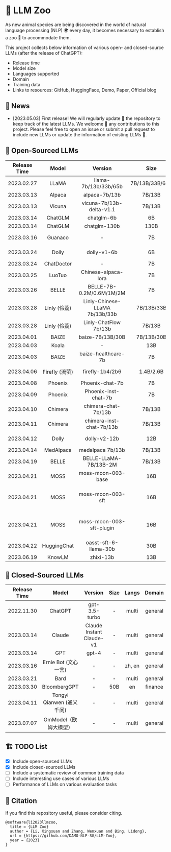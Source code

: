 # 🏰 LLM Zoo

As new animal species are being discovered in the world of natural language processing (NLP) 🌍 every day, it becomes necessary to establish a zoo 🦁 to accommodate them.

This project collects below information of various open- and closed-source LLMs (after the release of ChatGPT):

- Release time
- Model size
- Languages supported
- Domain
- Training data
- Links to resources: GitHub, HuggingFace, Demo, Paper, Official blog

## 📰 News

- [2023.05.03] First release! We will regularly update 🔄 the repository to keep track of the latest LLMs. We welcome 👐 any contributions to this project. Please feel free to open an issue or submit a pull request to include new LLMs or update the information of existing LLMs 🙏.

## 📖 Open-Sourced LLMs

| Release Time | Model        | Version                        | Size           | Backbone           | Langs          | Domain   | Training Data                                                                                                                                                                                                                                                                                                                                                                                                                                                                                                                                               | GitHub                                                             | HF                                                                              | Paper                                      | Demo                                                             | Official Blog                                                                                                   |
| :------------: | :------------: | :------------------------------: | :--------------: | :------------------: | :--------------: | :--------: | :-----------------------------------------------------------------------------------------------------------------------------------------------------------------------------------------------------------------------------------------------------------------------------------------------------------------------------------------------------------------------------------------------------------------------------------------------------------------------------------------------------------------------------------------------------------: | :------------------------------------------------------------------: | :-------------------------------------------------------------------------------: | :------------------------------------------: | :----------------------------------------------------------------: | :---------------------------------------------------------------------------------------------------------------: |
| 2023.02.27   | LLaMA        | llama-7b/13b/33b/65b           | 7B/13B/33B/65B | \-                 | en             | General  | <details><summary><b>detail</b></summary>1T tokens (English CommonCrawl, C4, Github, Wikipedia, Gutenberg and Books3, ArXiv, Stack Exchange)</details>                                                                                                                                                                                                                                                                                                                                                                                                      | [[link](https://github.com/facebookresearch/llama)]                | [[link](https://huggingface.co/decapoda-research/llama-7b-hf)]                  | [[link](https://arxiv.org/abs/2302.13971)] | \-                                                               | [[link](https://ai.facebook.com/blog/large-language-model-llama-meta-ai/)]                                      |
| 2023.03.13   | Alpaca       | alpaca-7b/13b                  | 7B/13B         | LLaMA              | en             | General  | <details><summary><b>detail</b></summary>52k instruction-following data generated by InstructGPT [[link](https://github.com/tatsu-lab/stanford_alpaca/blob/main/alpaca_data.json)]</details>                                                                                                                                                                                                                                                                                                                                                                | [[link](https://github.com/tatsu-lab/stanford_alpaca)]             | [[link](https://huggingface.co/tatsu-lab/alpaca-7b-wdiff)]                      | \-                                         | [[link](https://alpaca-ai.ngrok.io/)]                            | [[link](https://crfm.stanford.edu/2023/03/13/alpaca.html)]                                                      |
| 2023.03.13   | Vicuna       | vicuna-7b/13b-delta-v1.1       | 7B/13B         | LLaMA              | en             | General  | <details><summary><b>detail</b></summary>70K samples from sharedGPT</details>                                                                                                                                                                                                                                                                                                                                                                                                                                                                               | [[link](https://github.com/lm-sys/FastChat)]                       | [[link](https://huggingface.co/lmsys/vicuna-7b-delta-v1.1)]                     | \-                                         | [[link](https://chat.lmsys.org/)]                                | [[link](https://vicuna.lmsys.org/)]                                                                             |
| 2023.03.14   | ChatGLM      | chatglm-6b                     | 6B             | GLM                | zh, en         | General  | <details><summary><b>detail</b></summary>supervised fine-tuning, feedback bootstrap, and reinforcement learning with human feedback</details>                                                                                                                                                                                                                                                                                                                                                                                                               | [[link](https://github.com/THUDM/ChatGLM-6B)]                      | [[link](https://huggingface.co/THUDM/chatglm-6b)]                               | \-                                         | \-                                                               | [[link](https://chatglm.cn/blog)]                                                                               |
| 2023.03.14   | ChatGLM      | chatglm-130b                   | 130B           | GLM                | zh, en         | General  | <details><summary><b>detail</b></summary>supervised fine-tuning, feedback bootstrap, and reinforcement learning with human feedback</details>                                                                                                                                                                                                                                                                                                                                                                                                               | [[link](https://github.com/THUDM/GLM-130B)]                        | \-                                                                              | [[link](https://arxiv.org/abs/2210.02414)] | [[link](https://chatglm.cn/login?redirect=%2F)]                  | [[link](https://chatglm.cn/blog)]                                                                               |
| 2023.03.16   | Guanaco      | \-                             | 7B             | LLaMA              | ja, zh, en, de | General  | <details><summary><b>detail</b></summary>multilingual datasets [[link](https://huggingface.co/datasets/JosephusCheung/GuanacoDataset)]</details>                                                                                                                                                                                                                                                                                                                                                                                                            | [[link](https://github.com/Guanaco-Model/Guanaco-Model.github.io)] | [[link](https://huggingface.co/JosephusCheung/Guanaco)]                         | \-                                         | \-                                                               | \-                                                                                                              |
| 2023.03.24   | Dolly        | dolly-v1-6b                    | 6B             | GPT-J-6B           | en             | General  | <details><summary><b>detail</b></summary>52k stanford alpaca instruction-following data [[link](https://github.com/tatsu-lab/stanford_alpaca/blob/main/alpaca_data.json)]</details>                                                                                                                                                                                                                                                                                                                                                                         | \-                                                                 | [[link](https://huggingface.co/databricks/dolly-v1-6b)]                         | \-                                         | \-                                                               | [[link](https://www.databricks.com/blog/2023/03/24/hello-dolly-democratizing-magic-chatgpt-open-models.html)]   |
| 2023.03.24   | ChatDoctor   | \-                             | 7B             | LLaMA              | en             | Medicine | <details><summary><b>detail</b></summary>52K stanford alpaca [[link](https://github.com/tatsu-lab/stanford_alpaca/blob/main/alpaca_data.json)], 100K HealthCareMagic [[link](https://drive.google.com/file/d/1lyfqIwlLSClhgrCutWuEe_IACNq6XNUt/view)], 10K icliniq [[link](https://drive.google.com/file/d/1ZKbqgYqWc7DJHs3N9TQYQVPdDQmZaClA/view)], 5K GenMedGPT-5k [[link](https://drive.google.com/file/d/1nDTKZ3wZbZWTkFMBkxlamrzbNz0frugg/view)]</details>                                                                                             | [[link](https://github.com/Kent0n-Li/ChatDoctor)]                  | \-                                                                              | [[link](https://arxiv.org/abs/2303.14070)] | [[link](https://huggingface.co/spaces/kenton-li/chatdoctor_csv)] | \-                                                                                                              |
| 2023.03.25   | LuoTuo       | Chinese-alpaca-lora            | 7B             | LLaMA              | zh, en         | General  | <details><summary><b>detail</b></summary>Translated 52k stanford alpaca instruction-following data [[link](https://github.com/tatsu-lab/stanford_alpaca/blob/main/alpaca_data.json)], guanaco [[link](https://huggingface.co/datasets/JosephusCheung/GuanacoDataset)]</details>                                                                                                                                                                                                                                                                             | [[link](https://github.com/LC1332/Chinese-alpaca-lora)]            | [[link](https://huggingface.co/silk-road/luotuo-lora-7b-1.0)]                   | \-                                         | \-                                                               | \-                                                                                                              |
| 2023.03.26   | BELLE        | BELLE-7B-0.2M/0.6M/1M/2M       | 7B             | BLOOMZ-7B1-mt      | zh, en         | General  | <details><summary><b>detail</b></summary>0.2M/0.6M/1M/2M Chinese data [[link](https://github.com/LianjiaTech/BELLE/tree/main/data)], 52k stanford alpaca instruction-following data [[link](https://github.com/tatsu-lab/stanford_alpaca/blob/main/alpaca_data.json)]</details>                                                                                                                                                                                                                                                                             | [[link](https://github.com/LianjiaTech/BELLE)]                     | [[link](https://huggingface.co/BelleGroup/BELLE-7B-0.2M)]                       | [[link](https://arxiv.org/abs/2303.14742)] | \-                                                               | \-                                                                                                              |
| 2023.03.28   | Linly (伶荔)   | Linly-Chinese-LLaMA 7b/13b/33b | 7B/13B/33B     | LLaMA              | zh             | General  | <details><summary><b>detail</b></summary>Chinese-English parallel corpora [[link](https://statmt.org/wmt18/translation-task.html#download)], Chinese Wikipedia, community interaction, news data [[link](https://github.com/CLUEbenchmark/CLUECorpus2020)], scientific literature [[link](https://github.com/ydli-ai/CSL)]</details>                                                                                                                                                                                                                        | [[link](https://github.com/CVI-SZU/Linly)]                         | [[link](https://huggingface.co/P01son/Linly-Chinese-LLaMA-7b-hf)]               | \-                                         | \-                                                               | \-                                                                                                              |
| 2023.03.28   | Linly (伶荔)   | Linly-ChatFlow 7b/13b          | 7B/13B         | LLaMA              | zh             | General  | <details><summary><b>detail</b></summary>BELLE [[link](https://github.com/LianjiaTech/BELLE)], pCLUE [[link](https://github.com/CLUEbenchmark/pCLUE)], CSL [[link](https://github.com/ydli-ai/CSL)], GuanacoDataset [[link](https://huggingface.co/datasets/JosephusCheung/GuanacoDataset)], Chain-of-Thought [[link](https://github.com/CVI-SZU/Linly/tree/main/instructions)], news_commentary [[link](https://github.com/CVI-SZU/Linly/tree/main/instructions)], firefly [[link](https://huggingface.co/datasets/YeungNLP/firefly-train-1.1M)]</details> | [[link](https://github.com/CVI-SZU/Linly)]                         | [[link](https://huggingface.co/P01son/Linly-ChatFlow-13b-hf)]                   | \-                                         | \-                                                               | [[link](https://zhuanlan.zhihu.com/p/616748134)]                                                                |
| 2023.04.01   | BAIZE        | baize-7B/13B/30B               | 7B/13B/30B     | LLaMA              | en             | General  | <details><summary><b>detail</b></summary>52K Stanford Alpaca [[link](https://github.com/tatsu-lab/stanford_alpaca/blob/main/alpaca_data.json)], 54K Quora [[link](https://github.com/project-baize/baize-chatbot/blob/main/data/quora_chat_data.json)], 57K StackOverFlow [[link](https://github.com/project-baize/baize-chatbot/blob/main/data/stackoverflow_chat_data.json)]</details>                                                                                                                                                                    | [[link](https://github.com/project-baize/baize-chatbot)]           | [[link](https://huggingface.co/project-baize/baize-lora-7B)]                    | [[link](https://arxiv.org/abs/2304.01196)] | [[link](https://huggingface.co/spaces/project-baize/Baize-7B)]   | \-                                                                                                              |
| 2023.04.03   | Koala        | \-                             | 13B            | LLaMA              | en             | General  | <details><summary><b>detail</b></summary>ShareGPT, HC3 [[link](https://arxiv.org/abs/2301.07597)], OIG [[link](https://laion.ai/blog/oig-dataset/)], Stanford alpaca [[link](https://github.com/tatsu-lab/stanford_alpaca/blob/main/alpaca_data.json)], Anthropic HH [[link](https://huggingface.co/datasets/Anthropic/hh-rlhf)], OpenAI WebGPT [[link](https://huggingface.co/datasets/openai/webgpt_comparisons)], OpenAI Summarization [[link](https://huggingface.co/datasets/openai/summarize_from_feedback)]</details>                                | \-                                                                 | [[link](https://huggingface.co/young-geng/koala)]                               | \-                                         | [[link](https://chat.lmsys.org/)]                                | [[link](https://bair.berkeley.edu/blog/2023/04/03/koala/)]                                                      |
| 2023.04.03   | BAIZE        | baize-healthcare-7b            | 7B             | LLaMA              | en             | Medicine | <details><summary><b>detail</b></summary>54K Quora [[link](https://github.com/project-baize/baize-chatbot/blob/main/data/quora_chat_data.json)], 47K medical dialogs [[link](https://github.com/project-baize/baize-chatbot/blob/main/data/medical_chat_data.json)]</details>                                                                                                                                                                                                                                                                               | [[link](https://github.com/project-baize/baize-chatbot)]           | [[link](https://huggingface.co/project-baize/baize-healthcare-lora-7B)]         | \-                                         | \-                                                               | \-                                                                                                              |
| 2023.04.06   | Firefly (流萤) | firefly-1b4/2b6                | 1.4B/2.6B      | BLOOM-ZH           | zh             | General  | <details><summary><b>detail</b></summary>Chinese question-answering pairs [[link](https://huggingface.co/datasets/YeungNLP/firefly-train-1.1M)], [[link](https://huggingface.co/datasets/BelleGroup/train_0.5M_CN)]</details>                                                                                                                                                                                                                                                                                                                               | [[link](https://github.com/yangjianxin1/Firefly)]                  | [[link](https://huggingface.co/YeungNLP/firefly-2b6)]                           | \-                                         | \-                                                               | \-                                                                                                              |
| 2023.04.08   | Phoenix      | Phoenix-chat-7b                | 7B             | BLOOMZ             | multi          | General  | <details><summary><b>detail</b></summary>conversation data [[link](https://huggingface.co/datasets/FreedomIntelligence/phoenix-sft-data-v1)]</details>                                                                                                                                                                                                                                                                                                                                                                                                      | [[link](https://github.com/FreedomIntelligence/LLMZoo)]            | [[link](https://huggingface.co/FreedomIntelligence/phoenix-chat-7b)]            | \-                                         | \-                                                               | \-                                                                                                              |
| 2023.04.09   | Phoenix      | Phoenix-inst-chat-7b           | 7B             | BLOOMZ             | multi          | General  | <details><summary><b>detail</b></summary>conversation data [[link](https://huggingface.co/datasets/FreedomIntelligence/phoenix-sft-data-v1)], instruction data</details>                                                                                                                                                                                                                                                                                                                                                                                    | [[link](https://github.com/FreedomIntelligence/LLMZoo)]            | [[link](https://huggingface.co/FreedomIntelligence/phoenix-inst-chat-7b)]       | \-                                         | \-                                                               | \-                                                                                                              |
| 2023.04.10   | Chimera      | chimera-chat-7b/13b            | 7B/13B         | LLaMA              | latin          | General  | <details><summary><b>detail</b></summary>conversation data [[link](https://huggingface.co/datasets/FreedomIntelligence/phoenix-sft-data-v1)]</details>                                                                                                                                                                                                                                                                                                                                                                                                      | [[link](https://github.com/FreedomIntelligence/LLMZoo)]            | [[link](https://huggingface.co/FreedomIntelligence/chimera-chat-7b-delta)]      | \-                                         | \-                                                               | \-                                                                                                              |
| 2023.04.11   | Chimera      | chimera-inst-chat-7b/13b       | 7B/13B         | LLaMA              | latin          | General  | <details><summary><b>detail</b></summary>conversation data [[link](https://huggingface.co/datasets/FreedomIntelligence/phoenix-sft-data-v1)], instruction data</details>                                                                                                                                                                                                                                                                                                                                                                                    | [[link](https://github.com/FreedomIntelligence/LLMZoo)]            | [[link](https://huggingface.co/FreedomIntelligence/chimera-inst-chat-7b-delta)] | \-                                         | \-                                                               | \-                                                                                                              |
| 2023.04.12   | Dolly        | dolly-v2-12b                   | 12B            | pythia-12b         | en             | General  | <details><summary><b>detail</b></summary>15k human-generated prompt/response pairs [[link](https://huggingface.co/datasets/databricks/databricks-dolly-15k)]</details>                                                                                                                                                                                                                                                                                                                                                                                      | [[link](https://github.com/databrickslabs/dolly)]                  | [[link](https://huggingface.co/databricks/dolly-v2-12b)]                        | \-                                         | \-                                                               | [[link](https://www.databricks.com/blog/2023/04/12/dolly-first-open-commercially-viable-instruction-tuned-llm)] |
| 2023.04.14   | MedAlpaca    | medalpaca 7b/13b               | 7B/13B         | LLaMA              | en             | Medicine | <details><summary><b>detail</b></summary>question-answering pairs from flash card, wikidoc, stackexchange and ChatDoctor</details>                                                                                                                                                                                                                                                                                                                                                                                                                          | [[link](https://github.com/kbressem/medAlpaca)]                    | [[link](https://huggingface.co/medalpaca/medalpaca-7b)]                         | [[link](https://arxiv.org/abs/2304.08247)] | \-                                                               | \-                                                                                                              |
| 2023.04.19   | BELLE        | BELLE-LLaMA-7B/13B-2M          | 7B/13B         | LLaMA              | zh, en         | General  | <details><summary><b>detail</b></summary>2M Chinese data [[link](https://github.com/LianjiaTech/BELLE/tree/main/data)], 52k stanford alpaca instruction-following data [[link](https://github.com/tatsu-lab/stanford_alpaca/blob/main/alpaca_data.json)]</details>                                                                                                                                                                                                                                                                                          | [[link](https://github.com/LianjiaTech/BELLE)]                     | [[link](https://huggingface.co/BelleGroup/BELLE-LLaMA-7B-2M-enc)]               | [[link](https://arxiv.org/abs/2303.14742)] | \-                                                               | \-                                                                                                              |
| 2023.04.21   | MOSS         | moss-moon-003-base             | 16B            | CodeGen            | zh, en         | General  | <details><summary><b>detail</b></summary>100B Chinese tokens and 20B English tokens</details>                                                                                                                                                                                                                                                                                                                                                                                                                                                               | [[link](https://github.com/OpenLMLab/MOSS)]                        | [[link](https://huggingface.co/fnlp/moss-moon-003-base)]                        | \-                                         | [[link](https://moss.fastnlp.top/)]                              | [[link](https://txsun1997.github.io/blogs/moss.html)]                                                           |
| 2023.04.21   | MOSS         | moss-moon-003-sft              | 16B            | moss-moon-003-base | zh, en         | General  | <details><summary><b>detail</b></summary>1.1M multi-turn conversational data (generated from ChatGPT) [[link](https://github.com/OpenLMLab/MOSS/tree/main/SFT_data/conversations/conversation_without_plugins)]</details>                                                                                                                                                                                                                                                                                                                                   | [[link](https://github.com/OpenLMLab/MOSS)]                        | [[link](https://huggingface.co/fnlp/moss-moon-003-sft)]                         | \-                                         | [[link](https://moss.fastnlp.top/)]                              | [[link](https://txsun1997.github.io/blogs/moss.html)]                                                           |
| 2023.04.21   | MOSS         | moss-moon-003-sft-plugin       | 16B            | moss-moon-003-base | zh, en         | General  | <details><summary><b>detail</b></summary>1.1M multi-turn conversational data [[link](https://github.com/OpenLMLab/MOSS/tree/main/SFT_data/conversations/conversation_without_plugins)], 300K plugin-augmented data (generated by InstructGPT) [[link](https://github.com/OpenLMLab/MOSS/tree/main/SFT_data/conversations/conversation_with_plugins)]</details>                                                                                                                                                                                              | [[link](https://github.com/OpenLMLab/MOSS)]                        | [[link](https://huggingface.co/fnlp/moss-moon-003-sft-plugin)]                  | \-                                         | [[link](https://moss.fastnlp.top/)]                              | [[link](https://txsun1997.github.io/blogs/moss.html)]                                                           |
| 2023.04.22   | HuggingChat  | oasst-sft-6-llama-30b          | 30B            | LLaMA              | multi          | General  | <details><summary><b>detail</b></summary>human-generated, human-annotated assistant-style conversation corpus consisting of 161k messages in 35 languages [[link](https://huggingface.co/datasets/OpenAssistant/oasst1)]</details>                                                                                                                                                                                                                                                                                                                          | [[link](https://github.com/LAION-AI/Open-Assistant)]               | [[link](https://huggingface.co/OpenAssistant/oasst-sft-6-llama-30b-xor)]        | \-                                         | [[link](https://huggingface.co/chat/)]                           | \-                                                                                                              |
| 2023.06.19   | KnowLM  | zhixi-13b          | 13B            | LLaMA             | zh, en         | General  | <details><summary><b>detail</b></summary>human-generated, machine-generated and Knowledge Graph-generated in Chinese and English [[link](https://huggingface.co/datasets/OpenAssistant/oasst1)]</details>                                                                                                                                                                                                                                                                                                                          | [[link](https://github.com/zjunlp/KnowLM)]               | [[link](https://huggingface.co/zjunlp/zhixi-13b-diff)]        | \-                                         | \-                          | \-                                                                                                              |

## 📕 Closed-Sourced LLMs

| Release Time | Model | Version | Size | Langs | Domain | Demo | Official Blog | Paper |
| :----------: | :---: | :-----: | :---:| :---: | :----: | :----: | :---: | :---: |
| 2022.11.30 | ChatGPT | gpt-3.5-turbo | \- | multi | general | [[link](https://chat.openai.com/)] | [[link](https://openai.com/blog/chatgpt)] | \- |
| 2023.03.14 | Claude | Claude Instant</br>Claude-v1 | \- | multi | general | [[link](http://www.poe.com/)] | [[link](https://www.anthropic.com/index/introducing-claude)] | \- |
| 2023.03.14 | GPT | gpt-4 | \- | multi | general | [[link](https://chat.openai.com/)] | [[link](https://openai.com/research/gpt-4)] | [[link](https://arxiv.org/abs/2303.08774)] |
| 2023.03.16 | Ernie Bot (文心一言) | \- | \- | zh, en | general | [[link](https://yiyan.baidu.com/)] | [[link](https://yiyan.baidu.com/welcome)] | \- |
| 2023.03.21 | Bard | \- | \- | multi | general | [[link](https://bard.google.com/)] | [[link](https://blog.google/technology/ai/bard-google-ai-search-updates/)] | \- |
| 2023.03.30 | BloombergGPT | \- | 50B | en | finance | \- | [[link](https://www.bloomberg.com/company/press/bloomberggpt-50-billion-parameter-llm-tuned-finance/)] | [[link](https://arxiv.org/abs/2303.17564)] |
| 2023.04.11 | Tongyi Qianwen (通义千问) | \- | \- | multi | general | [[link](https://tongyi.aliyun.com/)] | [[link](https://tongyi.aliyun.com/)] | \- |
| 2023.07.07 | OmModel（欧姆大模型） | \- | \- | multi | general | [[link](https://om.linker.cc/hub/#/home)] | [[link](https://om.linker.cc/hub/#/home)] | \- |

## 🏗 TODO List

- [x] Include open-sourced LLMs
- [x] Include closed-sourced LLMs
- [ ] Include a systematic review of common training data
- [ ] Include interesting use cases of various LLMs
- [ ] Performance of LLMs on various evaluation tasks

## 📝 Citation

If you find this repository useful, please consider citing.

```
@software{li2023llmzoo,
  title = {LLM Zoo}
  author = {Li, Xingxuan and Zhang, Wenxuan and Bing, Lidong},
  url = {https://github.com/DAMO-NLP-SG/LLM-Zoo},
  year = {2023}
}
```
